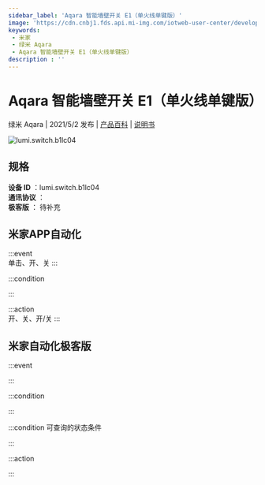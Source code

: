 ```yaml
---
sidebar_label: 'Aqara 智能墙壁开关 E1（单火线单键版）'
image: 'https://cdn.cnbj1.fds.api.mi-img.com/iotweb-user-center/developer_1679048995552FkNRZEUL.png?GalaxyAccessKeyId=AKVGLQWBOVIRQ3XLEW&Expires=9223372036854775807&Signature=EFZ7ImywtWZR3HAEPcsWUwWitZ0='
keywords: 
 - 米家
 - 绿米 Aqara
 - Aqara 智能墙壁开关 E1（单火线单键版）
description : ''
---
```

# Aqara 智能墙壁开关 E1（单火线单键版）

绿米 Aqara | 2021/5/2 发布 | [产品百科](https://home.mi.com/webapp/content/baike/product/index.html?model=lumi.switch.b1lc04/) | [说明书](https://home.mi.com/views/introduction.html?model=lumi.switch.b1lc04&region=cn)

![lumi.switch.b1lc04](https://cdn.cnbj1.fds.api.mi-img.com/iotweb-user-center/developer_1679048995552FkNRZEUL.png?GalaxyAccessKeyId=AKVGLQWBOVIRQ3XLEW&Expires=9223372036854775807&Signature=EFZ7ImywtWZR3HAEPcsWUwWitZ0=)

## 规格  
> 
**设备 ID** ：lumi.switch.b1lc04  
**通讯协议** ：  
**极客版**  ： 待补充 


## 米家APP自动化  

:::event  
单击、开、关
:::

:::condition  

:::

:::action   
开、关、开/关
:::

## 米家自动化极客版  

:::event  

:::

:::condition  

:::

:::condition 可查询的状态条件  

:::

:::action  

:::

        
